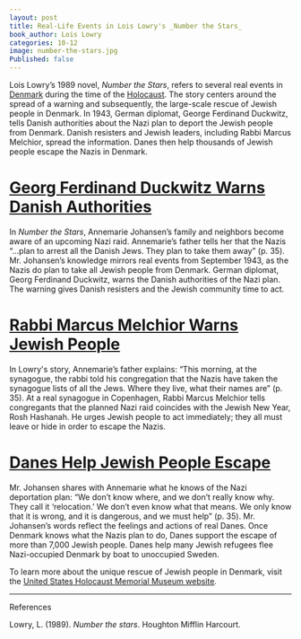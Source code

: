 ```yaml
---
layout: post
title: Real-Life Events in Lois Lowry's _Number the Stars_
book_author: Lois Lowry
categories: 10-12
image: number-the-stars.jpg
Published: false
---
```


Lois Lowry’s 1989 novel, _Number the Stars_, refers to several real events in
[Denmark](https://www.google.com/maps/place/Denmark/@53.2712158,6.0106254,5.16z/data=!4m5!3m4!1s0x464b27b6ee945ffb:0x528743d0c3e092cd!8m2!3d56.26392!4d9.501785)
during the time of the
[Holocaust](https://encyclopedia.ushmm.org/content/en/article/introduction-to-the-holocaust).
The story centers around the spread of a warning and subsequently, the
large-scale rescue of Jewish people in Denmark. In 1943, German diplomat, George
Ferdinand Duckwitz, tells Danish authorities about the Nazi plan to deport the
Jewish people from Denmark. Danish resisters and Jewish leaders, including Rabbi
Marcus Melchior, spread the information. Danes then help thousands of Jewish
people escape the Nazis in Denmark.

# [Georg Ferdinand Duckwitz Warns Danish Authorities](https://encyclopedia.ushmm.org/content/en/photo/portrait-of-georg-duckwitz)

In _Number the Stars_, Annemarie Johansen’s family and neighbors become aware of
an upcoming Nazi raid. Annemarie’s father tells her that the Nazis “...plan to arrest all
the Danish Jews. They plan to take them away” (p. 35). Mr. Johansen’s knowledge
mirrors real events from September 1943, as the Nazis do plan to take all
Jewish people from Denmark. German diplomat, Georg Ferdinand Duckwitz,
warns the Danish authorities of the Nazi plan. The warning gives Danish
resisters and the Jewish community time to act.

# [Rabbi Marcus Melchior Warns Jewish People](https://encyclopedia.ushmm.org/content/en/photo/danish-chief-rabbi-who-warned-that-the-germans-intended-to-round-up-denmarks-jews)

In Lowry's story, Annemarie’s father explains: “This morning, at the synagogue, the
rabbi told his congregation that the Nazis have taken the synagogue lists of all
the Jews. Where they live, what their names are” (p. 35). At a real synagogue in Copenhagen, Rabbi Marcus Melchior
tells congregants that the planned Nazi raid coincides with the Jewish New
Year, Rosh Hashanah. He urges Jewish people to act immediately; they all must
leave or hide in order to escape the Nazis.

# [Danes Help Jewish People Escape](https://encyclopedia.ushmm.org/content/en/photo/danish-fishermen-ferry-jews-to-safety?parent=en%2F11287)

Mr. Johansen shares with Annemarie what he knows of the Nazi deportation plan:
“We don’t know where, and we don’t really know why. They call it ‘relocation.’
We don’t even know what that means. We only know that it is wrong, and it is
dangerous, and we must help” (p. 35). Mr. Johansen’s words reflect the feelings
and actions of real Danes. Once Denmark knows what the Nazis plan to do, Danes
support the escape of more than 7,000 Jewish people. Danes help many Jewish
refugees flee Nazi-occupied Denmark by boat to unoccupied Sweden.

To learn more about the unique rescue of Jewish people in Denmark, visit the
[United States Holocaust Memorial Museum
website](https://encyclopedia.ushmm.org/content/en/article/rescue-in-denmark).

---
References

Lowry, L. (1989). _Number the stars_. Houghton Mifflin Harcourt.
